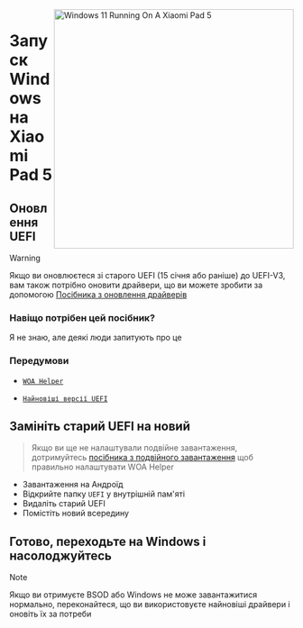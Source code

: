<img align="right" src="https://raw.githubusercontent.com/erdilS/Port-Windows-11-Xiaomi-Pad-5/main/nabu.png" width="425" alt="Windows 11 Running On A Xiaomi Pad 5">

# Запуск Windows на Xiaomi Pad 5

## Оновлення UEFI
> [!Warning]
> Якщо ви оновлюєтеся зі старого UEFI (15 січня або раніше) до UEFI-V3, вам також потрібно оновити драйвери, що ви можете зробити за допомогою [Посібника з оновлення драйверів](update-uk.md)
###  Навіщо потрібен цей посібник?

Я не знаю, але деякі люди запитують про це 

### Передумови
- [```WOA Helper```](https://github.com/erdilS/Port-Windows-11-Xiaomi-Pad-5/releases/download/dualboot/woahelper.apk)
  
- [```Найновіші версії UEFI```](https://github.com/erdilS/Port-Windows-11-Xiaomi-Pad-5/releases/tag/UEFI)

## Замініть старий UEFI на новий
> Якщо ви ще не налаштували подвійне завантаження, дотримуйтесь [посібника з подвійного завантаження](/guide/Ukrainian/dualboot-uk.md) щоб правильно налаштувати WOA Helper 
- Завантаження на Андроїд
- Відкрийте папку `UEFI` у внутрішній пам'яті
- Видаліть старий UEFI 
- Помістіть новий всередину

## Готово, переходьте на Windows і насолоджуйтесь 

> [!NOTE]
>  Якщо ви отримуєте BSOD або Windows не може завантажитися нормально, переконайтеся, що ви використовуєте найновіші драйвери і оновіть їх за потреби









